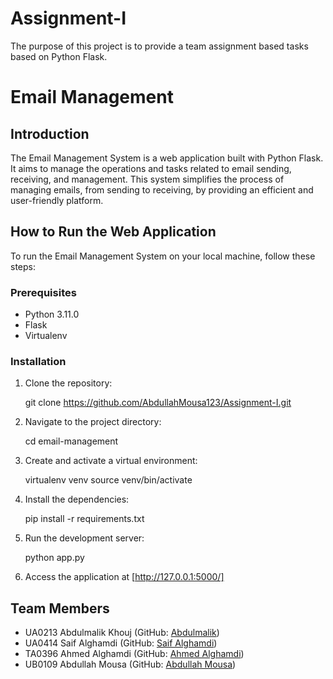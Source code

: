 # Assignment-I
The purpose of this project is to provide a team assignment based tasks based on Python Flask. 

# Email Management 

## Introduction
The Email Management System is a web application built with Python Flask. It aims to manage the operations and tasks related to email sending, receiving, and management. This system simplifies the process of managing emails, from sending to receiving, by providing an efficient and user-friendly platform.

## How to Run the Web Application
To run the Email Management System on your local machine, follow these steps:

### Prerequisites
- Python 3.11.0
- Flask
- Virtualenv

### Installation
1. Clone the repository:
   
    git clone https://github.com/AbdullahMousa123/Assignment-I.git
   
2. Navigate to the project directory:
   
    cd email-management
   
3. Create and activate a virtual environment:
   
    virtualenv venv
    source venv/bin/activate
   
4. Install the dependencies:
   
    pip install -r requirements.txt
   
5. Run the development server:
   
    python app.py

6. Access the application at [http://127.0.0.1:5000/]

## Team Members
- UA0213 Abdulmalik Khouj (GitHub: [Abdulmalik](https://github.com/AbdulmalikKhouj))
- UA0414 Saif Alghamdi (GitHub: [Saif Alghamdi](https://github.com/SaifAlghamdi123))
- TA0396 Ahmed Alghamdi (GitHub: [Ahmed Alghamdi](https://github.com/ahmedalghamdi123))
- UB0109 Abdullah Mousa (GitHub: [Abdullah Mousa](https://github.com/AbdullahMousa123))
